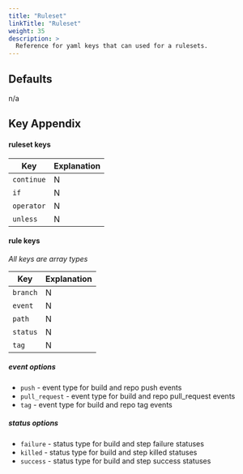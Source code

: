```yaml
---
title: "Ruleset"
linkTitle: "Ruleset"
weight: 35
description: >
  Reference for yaml keys that can used for a rulesets.
---
```


## Defaults

n/a

## Key Appendix

#### ruleset keys

| Key | Explanation |
|---|---|
| `continue` | N | set true to continue steps on failure. |
| `if` | N | used in conjunction with rules.  |
| `operator` | N | control and/or operator logic with rulesets. (Default: `and`) |
| `unless` | N | used in conjunction with rules.  |

#### rule keys

_All keys are array types_

| Key | Explanation |
|---|---|
| `branch` | N | name or regex branches |
| `event` | N | type of events  |
| `path` | N | files or paths within repo |
| `status` | N | type of status |
| `tag` | N | name or regex for tags |

##### event options

* `push` - event type for build and repo push events
* `pull_request` - event type for build and repo pull_request events
* `tag` - event type for build and repo tag events

##### status options

* `failure` - status type for build and step failure statuses
* `killed` - status type for build and step killed statuses
* `success` - status type for build and step success statuses
